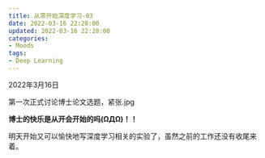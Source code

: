 ```yaml
---
title: 从零开始深度学习-03
date: 2022-03-16 22:28:00
updated: 2022-03-16 22:28:00
categories:
- Moods
tags:
- Deep Learning
---
```



2022年3月16日
<!--more-->
第一次正式讨论博士论文选题，紧张.jpg

**博士的快乐是从开会开始的吗(ΩДΩ)！！**

明天开始又可以愉快地写深度学习相关的实验了，虽然之前的工作还没有收尾来着。